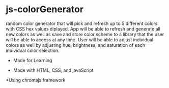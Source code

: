 # js-colorGenerator
random color generator that will pick and refresh up to 5 different colors with CSS hex values diplayed. App will be able to refresh and generate all new colors
as well as save and store color scheme to a library that the user will be able to access at any time. User will be able to adjust individual colors as well by adjusting
hue, brightness, and saturation of each individual color selection. 

* Made for Learning

* Made with HTML, CSS, and javaScript

*Using chromajs framework